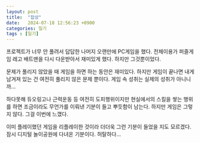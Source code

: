 ```yaml
---
layout: post
title:  "잡상"
date:   2024-07-18 12:56:23 +0900
categories: 일기
tags : [일기]
---
```


프로젝트가 너무 안 풀려서 답답한 나머지 오랜만에 PC게임을 했다. 전체이용가 퍼즐게임 레고 배트맨을 다시 다운받아서 재미있게 했다.  하지만 그것뿐이었다. 

문제가 풀리지 않았을 때 게임을 하면 하는 동안은 재미있다. 하지만 게임이 끝나면 내게 남겨져 있는 건 여전히 풀리지 않은 문제 뿐이다. 게임 속 성취는 실제의 성취가 아니니까… 

하다못해 듀오링고나 근력운동 등 여전히 도피행위이지만 현실에서의 스킬을 쌓는 행위를 하면 조금이라도 무언가를 이뤄낸 기분이 들고 뿌듯함이 남는다. 하지만 게임은 그렇지 않다. 그걸 이번에 느꼈다.  

이미 플레이했던 게임을 리플레이한 것이라 더더욱 그런 기분이 들었을 지도 모르겠다. 잠시 디지털 놀이공원에 다녀온 기분이다. 허탈하다…

